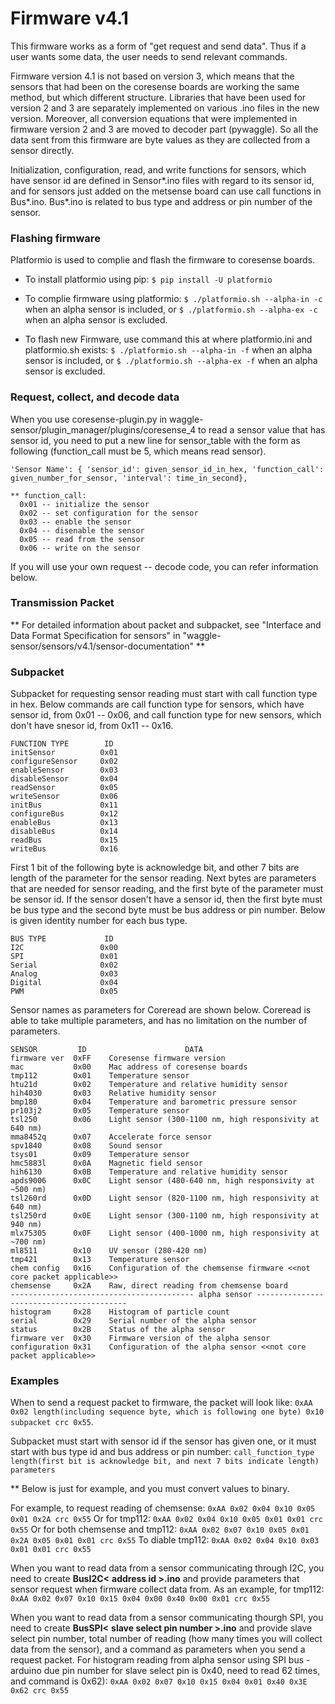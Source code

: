 # Firmware v4.1
This firmware works as a form of "get request and send data". 
Thus if a user wants some data, the user needs to send relevant commands. 

Firmware version 4.1 is not based on version 3, which means that the sensors that had been on the coresense boards are working 
the same method, but which different structure. Libraries that have been used for version 2 and 3 are
separately implemented on various .ino files in the new version.
Moreover, all conversion equations that were implemented in firmware version 2 and 3 are moved to decoder part (pywaggle).
So all the data sent from this firmware are byte values as they are collected from a sensor directly.

Initialization, configuration, read, and write functions for sensors, which have sensor id are defined in Sensor*.ino files
with regard to its sensor id, and for sensors just added on the metsense board can use call functions in Bus*.ino.
Bus*.ino is related to bus type and address or pin number of the sensor.

### Flashing firmware
Platformio is used to complie and flash the firmware to coresense boards.

* To install platformio using pip: ```$ pip install -U platformio``` 

* To complie firmware using platformio: ```$ ./platformio.sh --alpha-in -c```  when an alpha sensor is included, or
```$ ./platformio.sh --alpha-ex -c``` when an alpha sensor is excluded.

* To flash new Firmware, use command this at where platformio.ini and platformio.sh exists:
```$ ./platformio.sh --alpha-in -f``` when an alpha sensor is included, or ```$ ./platformio.sh --alpha-ex -f```
when an alpha sensor is excluded.

### Request, collect, and decode data
When you use coresense-plugin.py in waggle-sensor/plugin_manager/plugins/coresense_4 to read a sensor value that has sensor id, 
you need to put a new line for sensor_table with the form as following (function_call must be 5, which means read sensor).
```
'Sensor Name': { 'sensor_id': given_sensor_id_in_hex, 'function_call': given_number_for_sensor, 'interval': time_in_second},

** function_call:
  0x01 -- initialize the sensor
  0x02 -- set configuration for the sensor
  0x03 -- enable the sensor
  0x04 -- disenable the sensor
  0x05 -- read from the sensor
  0x06 -- write on the sensor
```

If you will use your own request -- decode code, you can refer information below.

### Transmission Packet
** For detailed information about packet and subpacket, see "Interface and Data Format Specification for sensors" in
"waggle-sensor/sensors/v4.1/sensor-documentation" **

### Subpacket
Subpacket for requesting sensor reading must start with call function type in hex.
Below commands are call function type for sensors, which have sensor id, from 0x01 -- 0x06,
and call function type for new sensors, which don't have snesor id, from 0x11 -- 0x16.
```  
FUNCTION TYPE        ID
initSensor          0x01
configureSensor     0x02
enableSensor        0x03
disableSensor       0x04
readSensor          0x05
writeSensor         0x06
initBus             0x11
configureBus        0x12
enableBus           0x13
disableBus          0x14
readBus             0x15
writeBus            0x16
```
First 1 bit of the following byte is acknowledge bit, and other 7 bits are length of the parameter for the sensor reading.
Next bytes are parameters that are needed for sensor reading, and the first byte of the parameter must be sensor id.
If the sensor dosen't have a sensor id, then the first byte must be bus type and the second byte must be bus address or pin number.
Below is given identity number for each bus type.
```
BUS TYPE             ID
I2C                 0x00
SPI                 0x01
Serial              0x02
Analog              0x03
Digital             0x04
PWM                 0x05
```

Sensor names as parameters for Coreread are shown below. 
Coreread is able to take multiple parameters, and has no limitation on the number of parameters.
```
SENSOR         ID                      DATA
firmware ver  0xFF    Coresense firmware version
mac           0x00    Mac address of coresense boards 
tmp112        0x01    Temperature sensor
htu21d        0x02    Temperature and relative humidity sensor
hih4030       0x03    Relative humidity sensor
bmp180        0x04    Temperature and barometric pressure sensor
pr103j2       0x05    Temperature sensor
tsl250        0x06    Light sensor (300-1100 nm, high responsivity at 640 nm) 
mma8452q      0x07    Accelerate force sensor
spv1840       0x08    Sound sensor
tsys01        0x09    Temperature sensor
hmc5883l      0x0A    Magnetic field sensor
hih6130       0x0B    Temperature and relative humidity sensor
apds9006      0x0C    Light sensor (480-640 nm, high responsivity at ~500 nm)
tsl260rd      0x0D    Light sensor (820-1100 nm, high responsivity at 640 nm) 
tsl250rd      0x0E    Light sensor (300-1100 nm, high responsivity at 940 nm) 
mlx75305      0x0F    Light sensor (400-1000 nm, high responsivity at ~700 nm) 
ml8511        0x10    UV sensor (280-420 nm)
tmp421        0x13    Temperature sensor
chem config   0x16    Configuration of the chemsense firmware <<not core packet applicable>>
chemsense     0x2A    Raw, direct reading from chemsense board
----------------------------------------- alpha sensor -----------------------------------------
histogram     0x28    Histogram of particle count
serial        0x29    Serial number of the alpha sensor
status        0x2B    Status of the alpha sensor
firmware ver  0x30    Firmware version of the alpha sensor
configuration 0x31    Configuration of the alpha sensor <<not core packet applicable>>
```

### Examples
When to send a request packet to firmware, the packet will look like:
``` 0xAA 0x02 length(including sequence byte, which is following one byte) 0x10 subpacket crc 0x55 ```.

Subpacket must start with sensor id if the sensor has given one, or it must start with bus type id and bus address or pin number:
``` call_function_type length(first bit is acknowledge bit, and next 7 bits indicate length) parameters ```

** Below is just for example, and you must convert values to binary.

For example, to request reading of chemsense:
``` 0xAA 0x02 0x04 0x10 0x05 0x01 0x2A crc 0x55 ```
Or for tmp112:
``` 0xAA 0x02 0x04 0x10 0x05 0x01 0x01 crc 0x55 ```
Or for both chemsense and tmp112:
``` 0xAA 0x02 0x07 0x10 0x05 0x01 0x2A 0x05 0x01 0x01 crc 0x55 ```
To diable tmp112:
``` 0xAA 0x02 0x04 0x10 0x03 0x01 0x01 crc 0x55 ```

When you want to read data from a sensor communicating through I2C, you need to create **BusI2C<** **address id >.ino** and provide parameters that sensor request when firmware collect data from.
As an example, for tmp112:
``` 0xAA 0x02 0x07 0x10 0x15 0x04 0x00 0x40 0x00 0x01 crc 0x55```

When you want to read data from a sensor communicating thourgh SPI, you need to create **BusSPI<** **slave select pin number >.ino** and provide slave select pin number, total number of reading (how many times you will collect data from the sensor), and a command as parameters when you send a request packet.
For histogram reading from alpha sensor using SPI bus - arduino due pin number for slave select pin is 0x40, need to read 62 times, and command is 0x62):
``` 0xAA 0x02 0x07 0x10 0x15 0x04 0x01 0x40 0x3E 0x62 crc 0x55 ```

